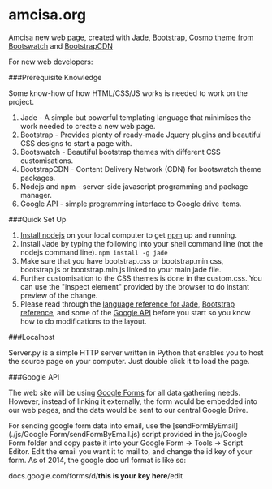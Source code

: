 amcisa.org
==================

Amcisa new web page, created with [Jade](http://jade-lang.com/), [Bootstrap](http://getbootstrap.com/), [Cosmo theme from Bootswatch](http://bootswatch.com/cosmo/) and [BootstrapCDN](http://www.bootstrapcdn.com/)

For new web developers:

###Prerequisite Knowledge

Some know-how of how HTML/CSS/JS works is needed to work on the project. 

1. Jade - A simple but powerful templating language that minimises the work needed to create a new web page.
2. Bootstrap - Provides plenty of ready-made Jquery plugins and beautiful CSS designs to start a page with.
3. Bootswatch - Beautiful bootstrap themes with different CSS customisations. 
4. BootstrapCDN - Content Delivery Network (CDN) for bootswatch theme packages.
5. Nodejs and npm - server-side javascript programming and package manager.
6. Google API - simple programming interface to Google drive items.

###Quick Set Up

1. [Install nodejs](http://nodejs.org/) on your local computer to get [npm](https://www.npmjs.org/) up and running.
2. Install Jade by typing the following into your shell command line (not the nodejs command line). ```npm install -g jade```
3. Make sure that you have bootstrap.css or bootstrap.min.css, bootstrap.js or bootstrap.min.js linked to your main jade file.
4. Further customisation to the CSS themes is done in the custom.css. You can use the "inspect element" provided by the browser to do instant preview of the change.
5. Please read through the [language reference for Jade](http://jade-lang.com/reference/), [Bootstrap](http://getbootstrap.com/javascript/) [reference](http://getbootstrap.com/css/), and some of the [Google API](https://developers.google.com/drive/v2/reference/) before you start so you know how to do modifications to the layout.

###Localhost

Server.py is a simple HTTP server written in Python that enables you to host the source page on your computer. Just double click it to load the page.

###Google API

The web site will be using [Google Forms](https://support.google.com/docs/answer/87809?hl=en) for all data gathering needs. However, instead of linking it externally, the form would be embedded into our web pages, and the data would be sent to our central Google Drive. 

For sending google form data into email, use the [sendFormByEmail](./js/Google Form/sendFormByEmail.js) script provided in the js/Google Form folder and copy paste it into your Google Form -> Tools -> Script Editor. Edit the email you want it to mail to, and change the id key of your form. As of 2014, the google doc url format is like so:

docs.google.com/forms/d/__this is your key here__/edit

